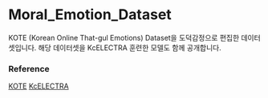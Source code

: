 # Moral_Emotion_Dataset

KOTE (Korean Online That-gul Emotions) Dataset을 도덕감정으로 편집한 데이터셋입니다.
해당 데이터셋을 KcELECTRA 훈련한 모델도 함께 공개합니다.


### Reference
[KOTE](https://github.com/username/my-repository)
[KcELECTRA](https://github.com/Beomi/KcELECTRA)
